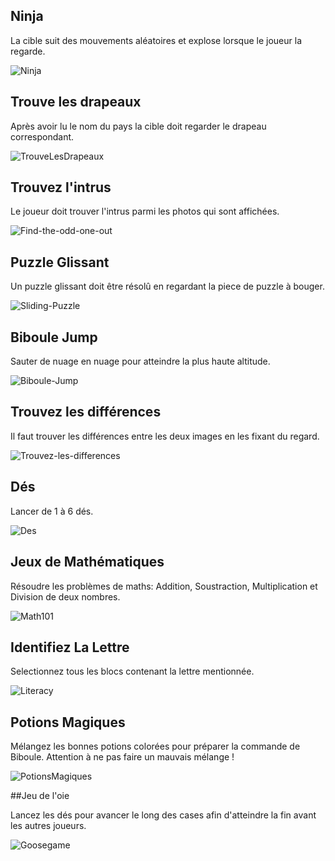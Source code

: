 ## Ninja

La cible suit des mouvements aléatoires et explose lorsque le joueur la regarde.

![Ninja](https://raw.githubusercontent.com/schwabdidier/GazePlay/master/gazeplay-data/src/main/resources/data/Thumbnails/ninja.png)

## Trouve les drapeaux

Après avoir lu le nom du pays la cible doit regarder le drapeau correspondant.
 
![TrouveLesDrapeaux](https://raw.githubusercontent.com/schwabdidier/GazePlay/master/gazeplay-data/src/main/resources/data/Thumbnails/flags.png)

## Trouvez l'intrus

Le joueur doit trouver l'intrus parmi les photos qui sont affichées.

![Find-the-odd-one-out](https://raw.githubusercontent.com/schwabdidier/GazePlay/master/gazeplay-data/src/main/resources/data/Thumbnails/findtheodd.jpg)

## Puzzle Glissant

Un puzzle glissant doit être résolû  en regardant la piece de puzzle à bouger.

![Sliding-Puzzle](https://raw.githubusercontent.com/schwabdidier/GazePlay/master/gazeplay-data/src/main/resources/data/Thumbnails/slidingpuzzle.png)

## Biboule Jump

Sauter de nuage en nuage pour atteindre la plus haute altitude.

![Biboule-Jump](https://raw.githubusercontent.com/schwabdidier/GazePlay/master/gazeplay-data/src/main/resources/data/Thumbnails/biboulejump.png)

## Trouvez les différences

Il faut trouver les différences entre les deux images en les fixant du regard.

![Trouvez-les-differences](https://raw.githubusercontent.com/schwabdidier/GazePlay/master/gazeplay-data/src/main/resources/data/Thumbnails/spotthedifference.png)

## Dés

Lancer de 1 à 6 dés.

![Des](https://raw.githubusercontent.com/schwabdidier/GazePlay/master/gazeplay-data/src/main/resources/data/Thumbnails/dice.png)

## Jeux de Mathématiques

Résoudre les problèmes de maths: Addition, Soustraction, Multiplication et Division de deux nombres.

![Math101](https://raw.githubusercontent.com/schwabdidier/GazePlay/master/gazeplay-data/src/main/resources/data/Thumbnails/math101.png)

## Identifiez La Lettre

Selectionnez tous les blocs contenant la lettre mentionnée.

![Literacy](https://raw.githubusercontent.com/schwabdidier/GazePlay/master/gazeplay-data/src/main/resources/data/Thumbnails/letters.png)

## Potions Magiques

Mélangez les bonnes potions colorées pour préparer la commande de Biboule. Attention à ne pas faire un mauvais mélange ! 

![PotionsMagiques](https://raw.githubusercontent.com/schwabdidier/GazePlay/master/gazeplay-data/src/main/resources/data/Thumbnails/potions.jpg)

##Jeu de l'oie

Lancez les dés pour avancer le long des cases afin d'atteindre la fin avant les autres joueurs.

![Goosegame](https://raw.githubusercontent.com/schwabdidier/GazePlay/master/gazeplay-data/src/main/resources/data/Thumbnails/goosegame.png)
